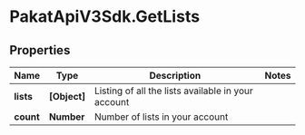 # PakatApiV3Sdk.GetLists

## Properties
Name | Type | Description | Notes
------------ | ------------- | ------------- | -------------
**lists** | **[Object]** | Listing of all the lists available in your account | 
**count** | **Number** | Number of lists in your account | 


